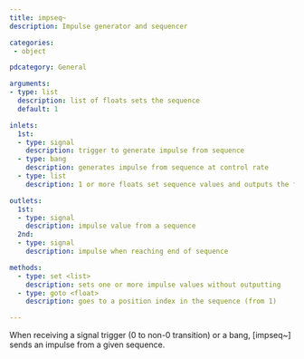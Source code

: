 ```yaml
---
title: impseq~
description: Impulse generator and sequencer

categories:
 - object

pdcategory: General

arguments:
- type: list
  description: list of floats sets the sequence
  default: 1

inlets:
  1st:
  - type: signal
    description: trigger to generate impulse from sequence
  - type: bang
    description: generates impulse from sequence at control rate
  - type: list
    description: 1 or more floats set sequence values and outputs the first

outlets:
  1st:
  - type: signal
    description: impulse value from a sequence
  2nd:
  - type: signal
    description: impulse when reaching end of sequence

methods:
  - type: set <list>
    description: sets one or more impulse values without outputting
  - type: goto <float>
    description: goes to a position index in the sequence (from 1)

---
```


When receiving a signal trigger (0 to non-0 transition) or a bang, [impseq~] sends an impulse from a given sequence.

